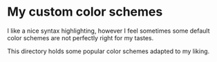 # My custom color schemes

I like a nice syntax highlighting, however I feel sometimes some default
color schemes are not perfectly right for my tastes.

This directory holds some popular color schemes adapted to my liking.


